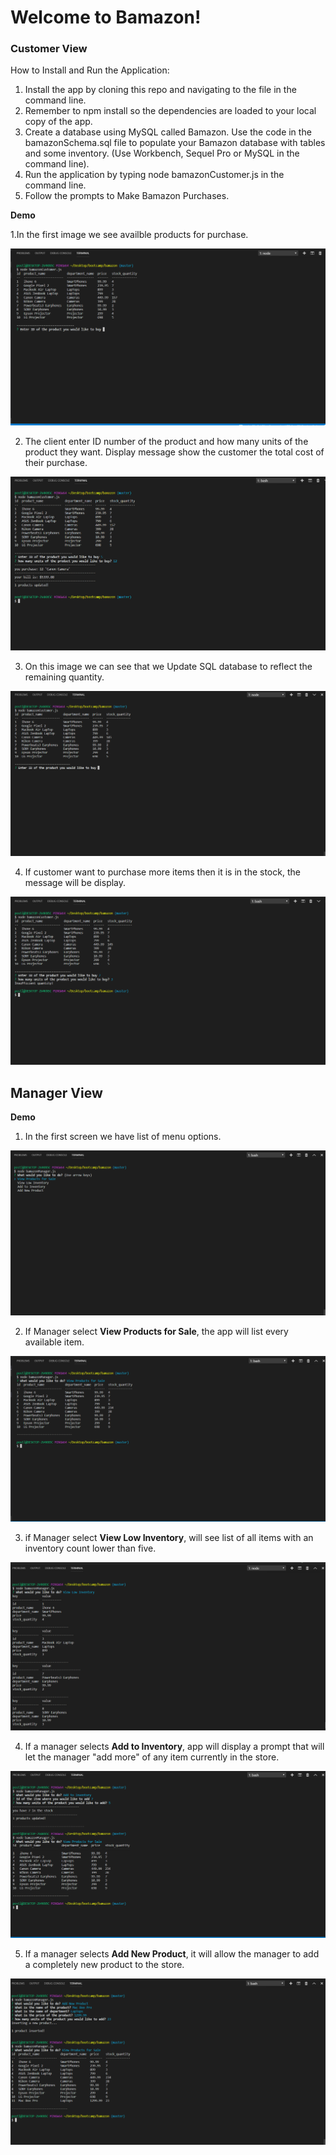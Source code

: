 # Welcome to Bamazon!

### Customer View 

How to Install and Run the Application:
1. Install the app by cloning this repo and navigating to the file in the command line.
2. Remember to npm install so the dependencies are loaded to your local copy of the app.
3. Create a database using MySQL called Bamazon. Use the code in the bamazonSchema.sql file to populate your Bamazon database with tables and some inventory. (Use Workbench, Sequel Pro or MySQL in the command line).
4. Run the application by typing node bamazonCustomer.js in the command line. 
5. Follow the prompts to Make Bamazon Purchases.

**Demo**

1.In the first image we see availble products for purchase.

![image1](https://github.com/nenadlazarevic/bamazon/blob/master/assets/images/Screenshot%20(35).png)

2. The client enter ID number of the product and how many units of the product they want.
Display message show the customer the total cost of their purchase.

![image2](https://github.com/nenadlazarevic/bamazon/blob/master/assets/images/Screenshot%20(36).png)

3. On this image we can see that we Update SQL database to reflect the remaining quantity.

![image3](https://github.com/nenadlazarevic/bamazon/blob/master/assets/images/Screenshot%20(37).png)

4. If customer want to purchase more items then it is in the stock, the message will be display.

![image4](https://github.com/nenadlazarevic/bamazon/blob/master/assets/images/Screenshot%20(38).png)

## Manager View
**Demo**
1. In the first screen we have list of menu options.

![image5](https://github.com/nenadlazarevic/bamazon/blob/master/assets/images/Screenshot%20(44).png)

2. If Manager select **View Products for Sale**, the app will list every available item.

![image6](https://github.com/nenadlazarevic/bamazon/blob/master/assets/images/Screenshot%20(45).png)

3. if Manager select **View Low Inventory**, will see list of all items with an inventory count lower than five.

![image7](https://github.com/nenadlazarevic/bamazon/blob/master/assets/images/Screenshot%20(46).png)

4. If a manager selects **Add to Inventory**,  app will display a prompt that will let the manager "add more" of any item currently in the store.

![image8](https://github.com/nenadlazarevic/bamazon/blob/master/assets/images/Screenshot%20(47).png)

5. If a manager selects **Add New Product**, it will allow the manager to add a completely new product to the store.

![image9](https://github.com/nenadlazarevic/bamazon/blob/master/assets/images/Screenshot%20(48).png)
